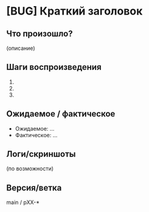 # [BUG] Краткий заголовок

## Что произошло?
(описание)

## Шаги воспроизведения
1.
2.
3.

## Ожидаемое / фактическое
- Ожидаемое: ...
- Фактическое: ...

## Логи/скриншоты
(по возможности)

## Версия/ветка
main / pXX-*
